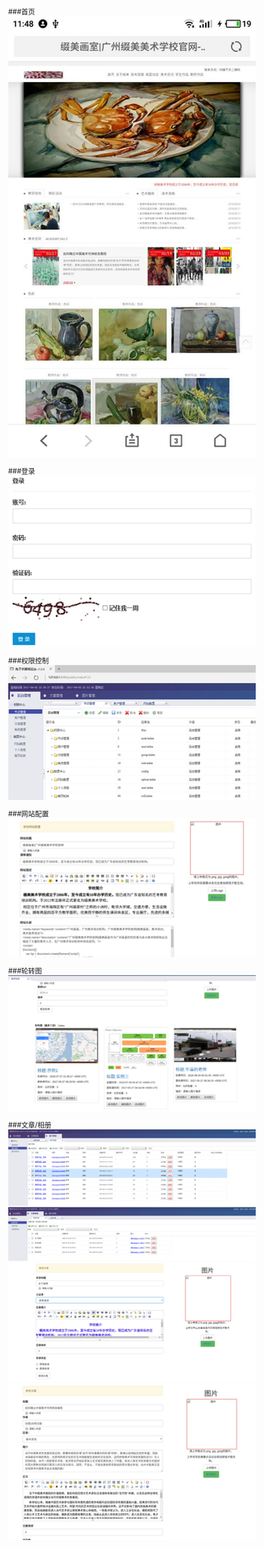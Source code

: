 ###首页
![](doc/index.jpg)

###登录
![](doc/login.png)

###权限控制
![](doc/admin.png)

###网站配置
![](doc/config.png)

###轮转图
![](doc/roll.png)

###文章/相册
![](doc/pic.png)
![](doc/blog.png)
![](doc/category.png)
![](doc/paper.png)